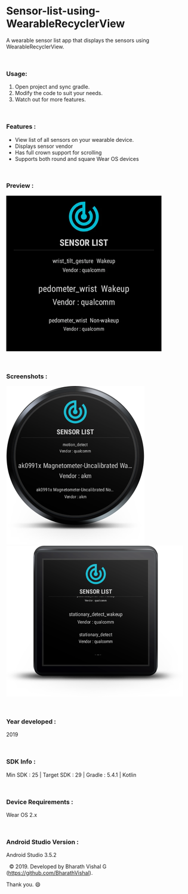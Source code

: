 # Sensor-list-using-WearableRecyclerView
 
A wearable sensor list app that displays the sensors using WearableRecyclerView.

&nbsp;
### Usage:
1. Open project and sync gradle.
2. Modify the code to suit your needs.
3. Watch out for more features.

&nbsp;
### Features :
- View list of all sensors on your wearable device.
- Displays sensor vendor
- Has full crown support for scrolling
- Supports both round and square Wear OS devices

&nbsp;
### Preview : 
![Preview](https://github.com/BharathVishal/Sensor-list-using-WearableRecyclerView/blob/master/Preview/PreviewGif.gif)


&nbsp;
### Screenshots : 
![Screenshot 1](https://github.com/BharathVishal/Sensor-list-using-WearableRecyclerView/blob/master/Screenshots/1.png?s=10)
![Screenshot 2](https://github.com/BharathVishal/Sensor-list-using-WearableRecyclerView/blob/master/Screenshots/3.png?s=10)



&nbsp;
### Year developed : 
2019


&nbsp;
### SDK Info : 
Min SDK : 25  | Target SDK : 29 | Gradle : 5.4.1  | Kotlin 


&nbsp;
### Device Requirements : 
Wear OS 2.x


&nbsp;
### Android Studio Version : 
Android Studio 3.5.2


&nbsp;
© 2019. Developed by Bharath Vishal G (https://github.com/BharathVishal).

Thank you. :smile:
